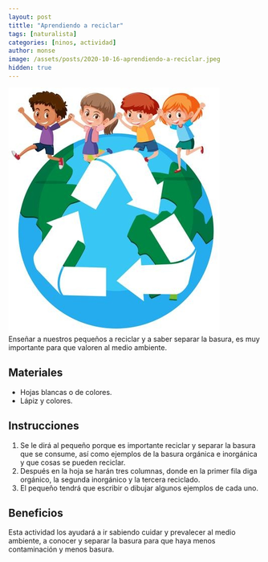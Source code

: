 ```yaml
---
layout: post
tittle: "Aprendiendo a reciclar"
tags: [naturalista]
categories: [ninos, actividad]
author: monse
image: /assets/posts/2020-10-16-aprendiendo-a-reciclar.jpeg
hidden: true
---
```

![Actividad de reciclaje](/assets/posts/2020-10-16-aprendiendo-a-reciclar.jpeg)<br/> 
Enseñar a nuestros pequeños a reciclar y a saber separar la basura, es muy importante para que valoren al medio ambiente.

## Materiales 
- Hojas blancas o de colores.
- Lápiz y colores. 

## Instrucciones 
1. Se le dirá al pequeño porque es importante reciclar y separar la basura que se consume, así como ejemplos de la basura orgánica e inorgánica y que cosas se pueden reciclar.
2. Después en la hoja se harán tres columnas, donde en la primer fila diga orgánico, la segunda inorgánico y la tercera reciclado.
3. El pequeño tendrá que escribir o dibujar algunos ejemplos de cada uno. 

## Beneficios 
Esta actividad los ayudará a ir sabiendo cuidar y prevalecer al medio ambiente, a conocer y separar la basura para que haya menos contaminación y menos basura.